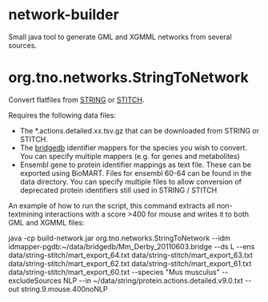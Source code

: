 network-builder
===============

Small java tool to generate GML and XGMML networks from several sources.

org.tno.networks.StringToNetwork
================================

Convert flatfiles from [STRING](http://string-db.org/) or [STITCH](http://stitch.embl.de/).

Requires the following data files:
 * The *.actions.detailed.xx.tsv.gz that can be downloaded from STRING or STITCH.
 * The [bridgedb](http://www.bridgedb.org) identifier mappers for the species you wish to convert. You can specify multiple mappers (e.g. for genes and metabolites)
 * Ensembl gene to protein identifier mappings as text file. These can be exported using BioMART. Files for ensembl 60-64 can be found in the data directory. You can specify multiple files to allow conversion of deprecated protein identifiers still used in STRING / STITCH

An example of how to run the script, this command extracts all non-textmining interactions with a score >400 for mouse and writes it to both GML and XGMML files:
  
  java -cp build-network.jar org.tno.networks.StringToNetwork --idm idmapper-pgdb:~/data/bridgedb/Mm_Derby_20110603.bridge
  --ds L --ens data/string-stitch/mart_export_64.txt data/string-stitch/mart_export_63.txt 
  data/string-stitch/mart_export_62.txt data/string-stitch/mart_export_61.txt data/string-stitch/mart_export_60.txt 
  --species "Mus musculus" --excludeSources NLP --in ~/data/string/protein.actions.detailed.v9.0.txt 
  --out string.9.mouse.400noNLP